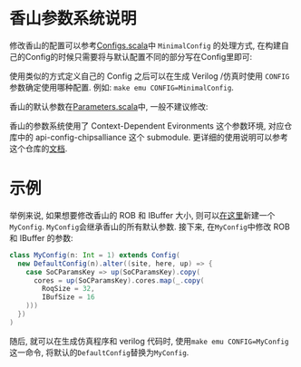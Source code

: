 香山参数系统说明
==================

修改香山的配置可以参考[Configs.scala](https://github.com/OpenXiangShan/XiangShan/blob/master/src/main/scala/top/Configs.scala)中 `MinimalConfig` 的处理方式, 在构建自己的Config的时候只需要将与默认配置不同的部分写在Config里即可:

使用类似的方式定义自己的 Config 之后可以在生成 Verilog /仿真时使用 `CONFIG` 参数确定使用哪种配置. 例如: `make emu CONFIG=MinimalConfig`.

香山的默认参数在[Parameters.scala](https://github.com/OpenXiangShan/XiangShan/blob/master/src/main/scala/xiangshan/Parameters.scala)中, 一般不建议修改:

香山的参数系统使用了 Context-Dependent Evironments 这个参数环境, 对应仓库中的 api-config-chipsalliance 这个 submodule. 更详细的使用说明可以参考这个仓库的[文档](https://github.com/chipsalliance/api-config-chipsalliance).


# 示例

举例来说, 如果想要修改香山的 ROB 和 IBuffer 大小, 则可以[在这里](https://github.com/OpenXiangShan/XiangShan/blob/master/src/main/scala/top/Configs.scala)新建一个`MyConfig`. `MyConfig`会继承香山的所有默认参数. 接下来, 在`MyConfig`中修改 ROB 和 IBuffer 的参数:

```scala
class MyConfig(n: Int = 1) extends Config(
  new DefaultConfig(n).alter((site, here, up) => {
    case SoCParamsKey => up(SoCParamsKey).copy(
      cores = up(SoCParamsKey).cores.map(_.copy(
        RoqSize = 32,
        IBufSize = 16
    )))
  })
)
```

随后, 就可以在生成仿真程序和 verilog 代码时, 使用`make emu CONFIG=MyConfig`这一命令, 将默认的`DefaultConfig`替换为`MyConfig`.

